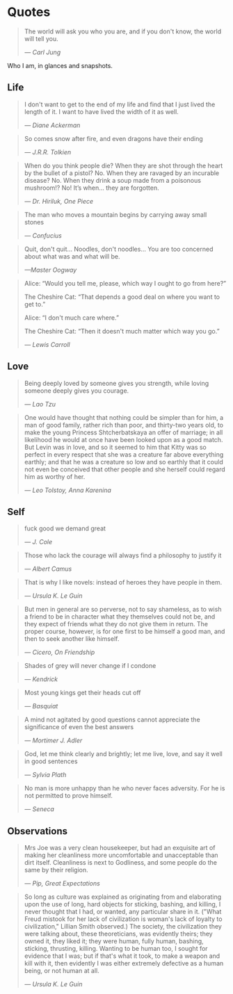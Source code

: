 # Quotes

> The world will ask you who you are, and if you don't know, the world will tell you.
> 
> *— Carl Jung*

Who I am, in glances and snapshots.


## Life
> I don't want to get to the end of my life and find that I just lived the length of it. I want to have lived the width of it as well.
> 
> *— Diane Ackerman*

> So comes snow after fire, and even dragons have their ending
>
> *— J.R.R. Tolkien*

> When do you think people die? When they are shot through the heart by the bullet of a pistol? No. When they are ravaged by an incurable disease? No. When they drink a soup made from a poisonous mushroom!? No! It’s when… they are forgotten.
> 
> *— Dr. Hiriluk, One Piece*

> The man who moves a mountain begins by carrying away small stones
>
> *— Confucius*

> Quit, don't quit... Noodles, don't noodles... You are too concerned about what was and what will be.
> 
> *—Master Oogway*

> Alice: “Would you tell me, please, which way I ought to go from here?”
>
> The Cheshire Cat: “That depends a good deal on where you want to get to.”
>
> Alice: “I don't much care where.” 
>
> The Cheshire Cat: “Then it doesn't much matter which way you go.”
>
> *— Lewis Carroll*

## Love
> Being deeply loved by someone gives you strength, while loving someone deeply gives you courage.
> 
> *— Lao Tzu*

> One would have thought that nothing could be simpler than for him, a man of good family, rather rich than poor, and thirty-two years old, to make the young Princess Shtcherbatskaya an offer of marriage; in all likelihood he would at once have been looked upon as a good match. But Levin was in love, and so it seemed to him that Kitty was so perfect in every respect that she was a creature far above everything earthly; and that he was a creature so low and so earthly that it could not even be conceived that other people and she herself could regard him as worthy of her.
>
> *— Leo Tolstoy, Anna Karenina*

## Self
> fuck good we demand great
> 
> *— J. Cole*

> Those who lack the courage will always find a philosophy to justify it
>
> *— Albert Camus*

> That is why I like novels: instead of heroes they have people in them.
>
> *— Ursula K. Le Guin*

> But men in general are so perverse, not to say shameless, as to wish a friend to be in character what they themselves could not be, and they expect of friends what they do not give them in return. The proper course, however, is for one first to be himself a good man, and then to seek another like himself.
> 
> *— Cicero, On Friendship*

> Shades of grey will never change if I condone
> 
> *— Kendrick*

> Most young kings get their heads cut off
> 
> *— Basquiat*

> A mind not agitated by good questions cannot appreciate the significance of even the best answers
>
> *— Mortimer J. Adler*

> God, let me think clearly and brightly; let me live, love, and say it well in good sentences
>
> *— Sylvia Plath*

> No man is more unhappy than he who never faces adversity. For he is not permitted to prove himself.
>
> *— Seneca*


## Observations
> Mrs Joe was a very clean housekeeper, but had an exquisite art of making her cleanliness more uncomfortable and unacceptable than dirt itself. Cleanliness is next to Godliness, and some people do the same by their religion.
> 
> *— Pip, Great Expectations*

> So long as culture was explained as originating from and elaborating upon the use of long, hard objects for sticking, bashing, and killing, I never thought that I had, or wanted, any particular share in it. ("What Freud mistook for her lack of civilization is woman's lack of loyalty to civilization," Lillian Smith observed.) The society, the civilization they were talking about, these theoreticians, was evidently theirs; they owned it, they liked it; they were human, fully human, bashing, sticking, thrusting, killing. Wanting to be human too, I sought for evidence that I was; but if that's what it took, to make a weapon and kill with it, then evidently I was either extremely defective as a human being, or not human at all.
> 
> *— Ursula K. Le Guin*

